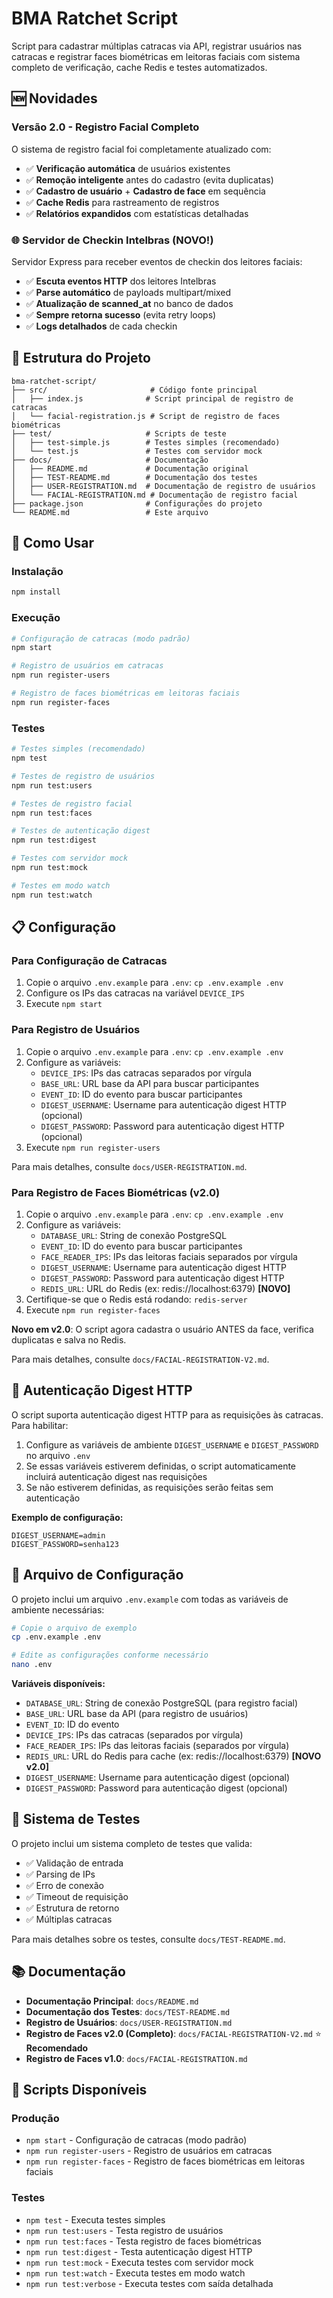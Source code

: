 # BMA Ratchet Script

Script para cadastrar múltiplas catracas via API, registrar usuários nas catracas e registrar faces biométricas em leitoras faciais com sistema completo de verificação, cache Redis e testes automatizados.

## 🆕 Novidades

### Versão 2.0 - Registro Facial Completo
O sistema de registro facial foi completamente atualizado com:
- ✅ **Verificação automática** de usuários existentes
- ✅ **Remoção inteligente** antes do cadastro (evita duplicatas)
- ✅ **Cadastro de usuário** + **Cadastro de face** em sequência
- ✅ **Cache Redis** para rastreamento de registros
- ✅ **Relatórios expandidos** com estatísticas detalhadas

### 🌐 Servidor de Checkin Intelbras (NOVO!)
Servidor Express para receber eventos de checkin dos leitores faciais:
- ✅ **Escuta eventos HTTP** dos leitores Intelbras
- ✅ **Parse automático** de payloads multipart/mixed
- ✅ **Atualização de scanned_at** no banco de dados
- ✅ **Sempre retorna sucesso** (evita retry loops)
- ✅ **Logs detalhados** de cada checkin

## 📁 Estrutura do Projeto

```
bma-ratchet-script/
├── src/                       # Código fonte principal
│   ├── index.js              # Script principal de registro de catracas
│   └── facial-registration.js # Script de registro de faces biométricas
├── test/                     # Scripts de teste
│   ├── test-simple.js        # Testes simples (recomendado)
│   └── test.js               # Testes com servidor mock
├── docs/                     # Documentação
│   ├── README.md             # Documentação original
│   ├── TEST-README.md        # Documentação dos testes
│   ├── USER-REGISTRATION.md  # Documentação de registro de usuários
│   └── FACIAL-REGISTRATION.md # Documentação de registro facial
├── package.json              # Configurações do projeto
└── README.md                 # Este arquivo
```

## 🚀 Como Usar

### Instalação
```bash
npm install
```

### Execução
```bash
# Configuração de catracas (modo padrão)
npm start

# Registro de usuários em catracas
npm run register-users

# Registro de faces biométricas em leitoras faciais
npm run register-faces
```

### Testes
```bash
# Testes simples (recomendado)
npm test

# Testes de registro de usuários
npm run test:users

# Testes de registro facial
npm run test:faces

# Testes de autenticação digest
npm run test:digest

# Testes com servidor mock
npm run test:mock

# Testes em modo watch
npm run test:watch
```

## 📋 Configuração

### Para Configuração de Catracas
1. Copie o arquivo `.env.example` para `.env`: `cp .env.example .env`
2. Configure os IPs das catracas na variável `DEVICE_IPS`
3. Execute `npm start`

### Para Registro de Usuários
1. Copie o arquivo `.env.example` para `.env`: `cp .env.example .env`
2. Configure as variáveis:
   - `DEVICE_IPS`: IPs das catracas separados por vírgula
   - `BASE_URL`: URL base da API para buscar participantes
   - `EVENT_ID`: ID do evento para buscar participantes
   - `DIGEST_USERNAME`: Username para autenticação digest HTTP (opcional)
   - `DIGEST_PASSWORD`: Password para autenticação digest HTTP (opcional)
3. Execute `npm run register-users`

Para mais detalhes, consulte `docs/USER-REGISTRATION.md`.

### Para Registro de Faces Biométricas (v2.0)
1. Copie o arquivo `.env.example` para `.env`: `cp .env.example .env`
2. Configure as variáveis:
   - `DATABASE_URL`: String de conexão PostgreSQL
   - `EVENT_ID`: ID do evento para buscar participantes
   - `FACE_READER_IPS`: IPs das leitoras faciais separados por vírgula
   - `DIGEST_USERNAME`: Username para autenticação digest HTTP
   - `DIGEST_PASSWORD`: Password para autenticação digest HTTP
   - `REDIS_URL`: URL do Redis (ex: redis://localhost:6379) **[NOVO]**
3. Certifique-se que o Redis está rodando: `redis-server`
4. Execute `npm run register-faces`

**Novo em v2.0**: O script agora cadastra o usuário ANTES da face, verifica duplicatas e salva no Redis.

Para mais detalhes, consulte `docs/FACIAL-REGISTRATION-V2.md`.

## 🔐 Autenticação Digest HTTP

O script suporta autenticação digest HTTP para as requisições às catracas. Para habilitar:

1. Configure as variáveis de ambiente `DIGEST_USERNAME` e `DIGEST_PASSWORD` no arquivo `.env`
2. Se essas variáveis estiverem definidas, o script automaticamente incluirá autenticação digest nas requisições
3. Se não estiverem definidas, as requisições serão feitas sem autenticação

**Exemplo de configuração:**
```env
DIGEST_USERNAME=admin
DIGEST_PASSWORD=senha123
```

## 📄 Arquivo de Configuração

O projeto inclui um arquivo `.env.example` com todas as variáveis de ambiente necessárias:

```bash
# Copie o arquivo de exemplo
cp .env.example .env

# Edite as configurações conforme necessário
nano .env
```

**Variáveis disponíveis:**
- `DATABASE_URL`: String de conexão PostgreSQL (para registro facial)
- `BASE_URL`: URL base da API (para registro de usuários)
- `EVENT_ID`: ID do evento
- `DEVICE_IPS`: IPs das catracas (separados por vírgula)
- `FACE_READER_IPS`: IPs das leitoras faciais (separados por vírgula)
- `REDIS_URL`: URL do Redis para cache (ex: redis://localhost:6379) **[NOVO v2.0]**
- `DIGEST_USERNAME`: Username para autenticação digest (opcional)
- `DIGEST_PASSWORD`: Password para autenticação digest (opcional)

## 🧪 Sistema de Testes

O projeto inclui um sistema completo de testes que valida:
- ✅ Validação de entrada
- ✅ Parsing de IPs
- ✅ Erro de conexão
- ✅ Timeout de requisição
- ✅ Estrutura de retorno
- ✅ Múltiplas catracas

Para mais detalhes sobre os testes, consulte `docs/TEST-README.md`.

## 📚 Documentação

- **Documentação Principal**: `docs/README.md`
- **Documentação dos Testes**: `docs/TEST-README.md`
- **Registro de Usuários**: `docs/USER-REGISTRATION.md`
- **Registro de Faces v2.0 (Completo)**: `docs/FACIAL-REGISTRATION-V2.md` ⭐ **Recomendado**
- **Registro de Faces v1.0**: `docs/FACIAL-REGISTRATION.md`

## 🔧 Scripts Disponíveis

### Produção
- `npm start` - Configuração de catracas (modo padrão)
- `npm run register-users` - Registro de usuários em catracas
- `npm run register-faces` - Registro de faces biométricas em leitoras faciais

### Testes
- `npm test` - Executa testes simples
- `npm run test:users` - Testa registro de usuários
- `npm run test:faces` - Testa registro de faces biométricas
- `npm run test:digest` - Testa autenticação digest HTTP
- `npm run test:mock` - Executa testes com servidor mock
- `npm run test:watch` - Executa testes em modo watch
- `npm run test:verbose` - Executa testes com saída detalhada
